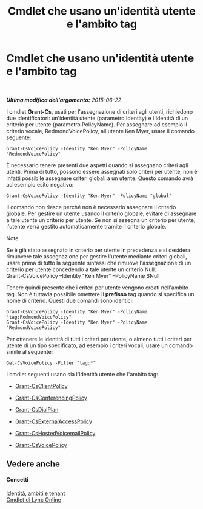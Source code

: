 ﻿---
title: Cmdlet che usano un'identità utente e l'ambito tag
TOCTitle: Cmdlet che usano un'identità utente e l'ambito tag
ms:assetid: 344a21b0-5301-4e77-853a-970bb1c11e1d
ms:mtpsurl: https://technet.microsoft.com/it-it/library/Dn362781(v=OCS.15)
ms:contentKeyID: 56269895
ms.date: 08/24/2015
mtps_version: v=OCS.15
ms.translationtype: HT
---

# Cmdlet che usano un'identità utente e l'ambito tag

 

_**Ultima modifica dell'argomento:** 2015-06-22_

I cmdlet **Grant-Cs**, usati per l'assegnazione di criteri agli utenti, richiedono due identificatori: un'identità utente (parametro Identity) e l'identità di un criterio per utente (parametro PolicyName). Per assegnare ad esempio il criterio vocale, RedmondVoicePolicy, all'utente Ken Myer, usare il comando seguente:

    Grant-CsVoicePolicy -Identity "Ken Myer" -PolicyName "RedmondVoicePolicy"

È necessario tenere presenti due aspetti quando si assegnano criteri agli utenti. Prima di tutto, possono essere assegnati solo criteri per utente, non è infatti possibile assegnare criteri globali a un utente. Questo comando avrà ad esempio esito negativo:

    Grant-CsVoicePolicy -Identity "Ken Myer" -PolicyName "global"

Il comando non riesce perché non è necessario assegnare il criterio globale. Per gestire un utente usando il criterio globale, evitare di assegnare a tale utente un criterio per utente. Se non si assegna un criterio per utente, l'utente verrà gestito automaticamente tramite il criterio globale.


> [!NOTE]
> Se è già stato assegnato in criterio per utente in precedenza e si desidera rimuovere tale assegnazione per gestire l'utente mediante criteri globali, usare prima di tutto la seguente sintassi che rimuove l'assegnazione di un criterio per utente concedendo a tale utente un criterio Null:<BR>Grant-CsVoicePolicy –Identity "Ken Myer" –PolicyName $Null



Tenere quindi presente che i criteri per utente vengono creati nell'ambito tag. Non è tuttavia possibile omettere il **prefisso** tag quando si specifica un nome di criterio. Questi due comandi sono identici:

    Grant-CsVoicePolicy -Identity "Ken Myer" -PolicyName "tag:RedmondVoicePolicy"
    Grant-CsVoicePolicy -Identity "Ken Myer" -PolicyName "RedmondVoicePolicy"

Per ottenere le identità di tutti i criteri per utente, o almeno tutti i criteri per utente di un tipo specificato, ad esempio i criteri vocali, usare un comando simile al seguente:

    Get-CsVoicePolicy -Filter "tag:*"

I cmdlet seguenti usano sia l'identità utente che l'ambito tag:

  - [Grant-CsClientPolicy](https://docs.microsoft.com/en-us/powershell/module/skype/Grant-CsClientPolicy)

  - [Grant-CsConferencingPolicy](https://docs.microsoft.com/en-us/powershell/module/skype/Grant-CsConferencingPolicy)

  - [Grant-CsDialPlan](https://docs.microsoft.com/en-us/powershell/module/skype/Grant-CsDialPlan)

  - [Grant-CsExternalAccessPolicy](https://docs.microsoft.com/en-us/powershell/module/skype/Grant-CsExternalAccessPolicy)

  - [Grant-CsHostedVoicemailPolicy](https://docs.microsoft.com/en-us/powershell/module/skype/Grant-CsHostedVoicemailPolicy)

  - [Grant-CsVoicePolicy](https://docs.microsoft.com/en-us/powershell/module/skype/Grant-CsVoicePolicy)

## Vedere anche

#### Concetti

[Identità, ambiti e tenant](identities-scopes-and-tenants-in-skype-for-business-online.md)  
[Cmdlet di Lync Online](https://docs.microsoft.com/en-us/SkypeForBusiness/set-up-your-computer-for-windows-powershell/set-up-your-computer-for-windows-powershell)

